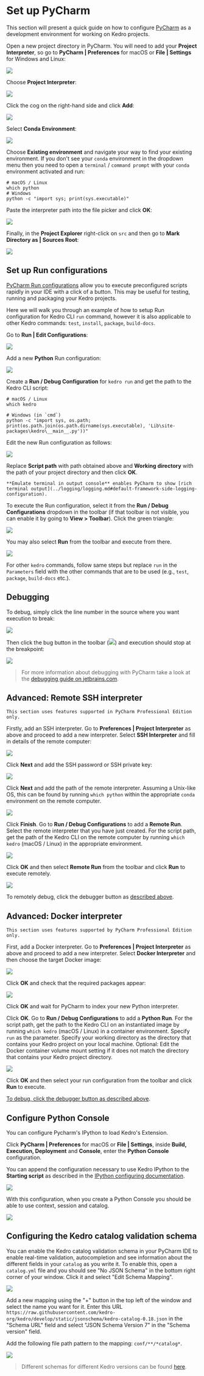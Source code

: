 # Set up PyCharm

This section will present a quick guide on how to configure [PyCharm](https://www.jetbrains.com/pycharm/) as a development environment for working on Kedro projects.

Open a new project directory in PyCharm. You will need to add your **Project Interpreter**, so go to **PyCharm | Preferences** for macOS or **File | Settings** for Windows and Linux:

![](../meta/images/pycharm_preferences.png)

Choose **Project Interpreter**: <br />

![](../meta/images/pycharm_project_interpreter.png)

Click the cog on the right-hand side and click **Add**:

![](../meta/images/pycharm_add_interpreter.png)

Select **Conda Environment**:

![](../meta/images/pycharm_add_conda_env.png)

Choose **Existing environment** and navigate your way to find your existing environment. If you don't see your `conda` environment in the dropdown menu then you need to open a `terminal` / `command prompt` with your `conda` environment activated and run:

```console
# macOS / Linux
which python
# Windows
python -c "import sys; print(sys.executable)"
```

Paste the interpreter path into the file picker and click **OK**: <br />

![](../meta/images/pycharm_select_conda_interpreter.png)

Finally, in the **Project Explorer** right-click on `src` and then go to **Mark Directory as | Sources Root**:

![](../meta/images/pycharm_mark_dir_as_sources_root.png)


## Set up Run configurations

[PyCharm Run configurations](https://www.jetbrains.com/help/pycharm/creating-and-editing-run-debug-configurations.html) allow you to execute preconfigured scripts rapidly in your IDE with a click of a button. This may be useful for testing, running and packaging your Kedro projects.

Here we will walk you through an example of how to setup Run configuration for Kedro CLI `run` command, however it is also applicable to other Kedro commands: `test`, `install`, `package`, `build-docs`.

Go to **Run | Edit Configurations**:

![](../meta/images/pycharm_edit_confs.png)

Add a new **Python** Run configuration:

![](../meta/images/pycharm_add_py_run_config.png)

Create a **Run / Debug Configuration** for `kedro run` and get the path to the Kedro CLI script:

```console
# macOS / Linux
which kedro

# Windows (in `cmd`)
python -c "import sys, os.path; print(os.path.join(os.path.dirname(sys.executable), 'Lib\site-packages\kedro\__main__.py'))"
```

Edit the new Run configuration as follows:

![](../meta/images/pycharm_edit_py_run_config.png)

Replace **Script path** with path obtained above and **Working directory** with the path of your project directory and then click **OK**.

```{note}
**Emulate terminal in output console** enables PyCharm to show [rich terminal output](../logging/logging.md#default-framework-side-logging-configuration).
```

To execute the Run configuration, select it from the **Run / Debug Configurations** dropdown in the toolbar (if that toolbar is not visible, you can enable it by going to **View > Toolbar**). Click the green triangle:

![](../meta/images/pycharm_conf_run_button.png)

You may also select **Run** from the toolbar and execute from there. <br />

![](../meta/images/pycharm_conf_run_dropdown.png)

For other `kedro` commands, follow same steps but replace `run` in the `Parameters` field with the other commands that are to be used (e.g., `test`, `package`, `build-docs` etc.).


## Debugging

To debug, simply click the line number in the source where you want execution to break:

![](../meta/images/pycharm_add_breakpoint.png)

Then click the bug button in the toolbar (![](../meta/images/pycharm_debugger_button.png)) and execution should stop at the breakpoint:

![](../meta/images/pycharm_debugger_break.png)

>For more information about debugging with PyCharm take a look at the [debugging guide on jetbrains.com](https://www.jetbrains.com/help/pycharm/part-1-debugging-python-code.html).


## Advanced: Remote SSH interpreter

```{note}
This section uses features supported in PyCharm Professional Edition only.
```

Firstly, add an SSH interpreter. Go to **Preferences | Project Interpreter** as above and proceed to add a new interpreter. Select **SSH Interpreter** and fill in details of the remote computer:

![](../meta/images/pycharm_ssh_interpreter_1.png)

Click **Next** and add the SSH password or SSH private key:

![](../meta/images/pycharm_ssh_interpreter_2.png)

Click **Next** and add the path of the remote interpreter. Assuming a Unix-like OS, this can be found by running `which python` within the appropriate `conda` environment on the remote computer.

![](../meta/images/pycharm_ssh_interpreter_3.png)

Click **Finish**. Go to **Run / Debug Configurations** to add a **Remote Run**. Select the remote interpreter that you have just created. For the script path, get the path of the Kedro CLI on the remote computer by running `which kedro` (macOS / Linux) in the appropriate environment.

![](../meta/images/pycharm_ssh_runner.png)

Click **OK** and then select **Remote Run** from the toolbar and click **Run** to execute remotely.

![](../meta/images/pycharm_remote_run.png)

To remotely debug, click the debugger button as [described above](#debugging).


## Advanced: Docker interpreter

```{note}
This section uses features supported by PyCharm Professional Edition only.
```

First, add a Docker interpreter. Go to **Preferences | Project Interpreter** as above and proceed to add a new interpreter. Select **Docker Interpreter** and then choose the target Docker image:

![](../meta/images/pycharm_docker_interpreter_1.png)

Click **OK** and check that the required packages appear:

![](../meta/images/pycharm_docker_interpreter_2.png)

Click **OK** and wait for PyCharm to index your new Python interpreter.

Click **OK**. Go to **Run / Debug Configurations** to add a **Python Run**. For the script path, get the path to the Kedro CLI on an instantiated image by running `which kedro` (macOS / Linux) in a container environment. Specify `run` as the parameter. Specify your working directory as the directory that contains your Kedro project on your local machine. Optional: Edit the Docker container volume mount setting if it does not match the directory that contains your Kedro project directory.

![](../meta/images/pycharm_docker_interpreter_3.png)

Click **OK** and then select your run configuration from the toolbar and click **Run** to execute.

[To debug, click the debugger button as described above](#debugging).

## Configure Python Console

You can configure Pycharm's IPython to load Kedro's Extension.

Click **PyCharm | Preferences** for macOS or **File | Settings**, inside **Build, Execution, Deployment** and **Console**, enter the **Python Console** configuration.

You can append the configuration necessary to use Kedro IPython to the **Starting script** as described in the [IPython configuring documentation](../tools_integration/ipython.md).

![](../meta/images/pycharm_ipython_starting_script.png)

With this configuration, when you create a Python Console you should be able to use context, session and catalog.

![](../meta/images/pycharm_ipython_working_example.png)

## Configuring the Kedro catalog validation schema

You can enable the Kedro catalog validation schema in your PyCharm IDE to enable real-time validation, autocompletion and see information about the different fields in your `catalog` as you write it. To enable this, open a `catalog.yml` file and you should see "No JSON Schema" in the bottom right corner of your window. Click it and select "Edit Schema Mapping".

![](../meta/images/pycharm_edit_schema_mapping.png)

Add a new mapping using the "+" button in the top left of the window and select the name you want for it. Enter this URL `https://raw.githubusercontent.com/kedro-org/kedro/develop/static/jsonschema/kedro-catalog-0.18.json` in the "Schema URL" field and select "JSON Schema Version 7" in the "Schema version" field.

Add the following file path pattern to the mapping: `conf/**/*catalog*`.

![](../meta/images/pycharm_catalog_schema_mapping.png)

> Different schemas for different Kedro versions can be found [here](https://github.com/kedro-org/kedro/tree/main/static/jsonschema).
